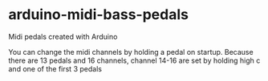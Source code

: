 # arduino-midi-bass-pedals
Midi pedals created with Arduino

You can change the midi channels by holding a pedal on startup.
Because there are 13 pedals and 16 channels, channel 14-16 are set by holding high c and one of the first 3 pedals